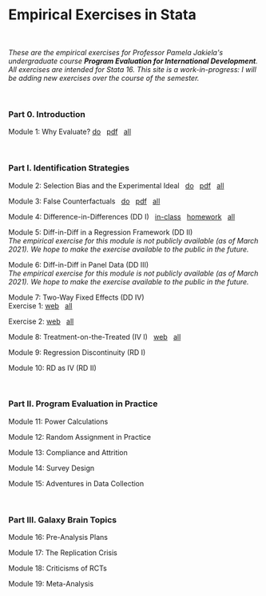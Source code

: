 # Empirical Exercises in Stata

<br>

_These are the empirical exercises for Professor Pamela Jakiela's undergraduate course **Program Evaluation for International Development**.  All exercises are intended for Stata 16.  This 
site is a work-in-progress:  I will be adding new exercises over the course of the semester._  

<br>

### Part 0. Introduction  

Module 1:  Why Evaluate? 
[do](https://pjakiela.github.io/ECON379/exercises/E1-intro/E1-questions.do) &nbsp; 
[pdf](https://pjakiela.github.io/ECON379/exercises/E1-intro/E1-questions.pdf) &nbsp; 
[all](https://github.com/pjakiela/ECON379/tree/gh-pages/exercises/E1-intro/)  

<br>

### Part I. Identification Strategies  

Module 2:  Selection Bias and the Experimental Ideal &nbsp; 
[do](https://pjakiela.github.io/ECON379/exercises/E2-selection-bias/E2-questions.do) &nbsp; 
[pdf](https://pjakiela.github.io/ECON379/exercises/E2-selection-bias/E2-questions.pdf) &nbsp; 
[all](https://github.com/pjakiela/ECON379/tree/gh-pages/exercises/E2-selection-bias/)  

Module 3:  False Counterfactuals &nbsp;
[do](https://pjakiela.github.io/ECON379/exercises/E3-false-counterfactuals/E3-questions.do) &nbsp; 
[pdf](https://pjakiela.github.io/ECON379/exercises/E3-false-counterfactuals/E3-questions.pdf) &nbsp; 
[all](https://github.com/pjakiela/ECON379/tree/gh-pages/exercises/E3-false-counterfactuals/)  

Module 4: Difference-in-Differences (DD I) &nbsp; 
[in-class](https://pjakiela.github.io/ECON379/exercises/E4-DD1/E4-in-class.do) &nbsp; 
[homework](https://pjakiela.github.io/ECON379/exercises/E4-DD1/E4-questions.do) &nbsp; 
[all](https://github.com/pjakiela/ECON379/tree/gh-pages/exercises/E4-DD1/) 

Module 5: Diff-in-Diff in a Regression Framework (DD II)  
_The empirical exercise for this module is not publicly available (as of March 2021). We hope to make the exercise available to the public in the future._  

Module 6: Diff-in-Diff in Panel Data (DD III)  
_The empirical exercise for this module is not publicly available (as of March 2021). We hope to make the exercise available to the public in the future._  

Module 7: Two-Way Fixed Effects (DD IV)  
Exercise 1:  [web](https://pjakiela.github.io/ECON379/exercises/E7A-TWFE.html) &nbsp; 
[all](https://github.com/pjakiela/ECON379/tree/gh-pages/exercises/E7A-TWFE/)  

Exercise 2:  [web](https://pjakiela.github.io/ECON379/exercises/E7B-TWFE.html) &nbsp; 
[all](https://github.com/pjakiela/ECON379/tree/gh-pages/exercises/E7B-TWFE/) 

Module 8: Treatment-on-the-Treated (IV I) &nbsp; 
[web](https://pjakiela.github.io/ECON379/exercises/E8-TOT.html) &nbsp; 
[all](https://github.com/pjakiela/ECON379/tree/gh-pages/exercises/E8-TOT/)  

Module 9: Regression Discontinuity (RD I)  

Module 10: RD as IV (RD II)  

<br>

### Part II. Program Evaluation in Practice  

Module 11: Power Calculations  

Module 12: Random Assignment in Practice  

Module 13: Compliance and Attrition  

Module 14: Survey Design

Module 15: Adventures in Data Collection  

<br>

### Part III. Galaxy Brain Topics  

Module 16: Pre-Analysis Plans  

Module 17: The Replication Crisis  

Module 18: Criticisms of RCTs

Module 19: Meta-Analysis  
